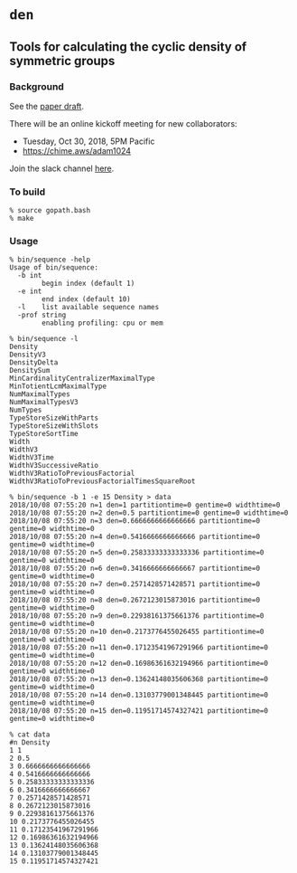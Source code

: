 # `den`

## Tools for calculating the cyclic density of symmetric groups

### Background

See the [paper draft](https://adam-marks.com/den/denSnv20_amarks.pdf).

There will be an online kickoff meeting for new collaborators:
* Tuesday, Oct 30, 2018, 5PM Pacific
* https://chime.aws/adam1024

Join the slack channel [here](https://join.slack.com/t/zalgebra/shared_invite/enQtNDUwOTEyNTU4NzIxLThkODUwNDAwYjJhMGQ5YzJlNDkyZTU4ZjkxZGE4YzYyNWZmM2YzNjMyNjRjMTdmOGU4MGI4N2UwOGJjYjBkYzM).

### To build

```
% source gopath.bash
% make
```

### Usage

```
% bin/sequence -help
Usage of bin/sequence:
  -b int
    	begin index (default 1)
  -e int
    	end index (default 10)
  -l	list available sequence names
  -prof string
    	enabling profiling: cpu or mem

% bin/sequence -l
Density
DensityV3
DensityDelta
DensitySum
MinCardinalityCentralizerMaximalType
MinTotientLcmMaximalType
NumMaximalTypes
NumMaximalTypesV3
NumTypes
TypeStoreSizeWithParts
TypeStoreSizeWithSlots
TypeStoreSortTime
Width
WidthV3
WidthV3Time
WidthV3SuccessiveRatio
WidthV3RatioToPreviousFactorial
WidthV3RatioToPreviousFactorialTimesSquareRoot

% bin/sequence -b 1 -e 15 Density > data
2018/10/08 07:55:20 n=1 den=1 partitiontime=0 gentime=0 widthtime=0
2018/10/08 07:55:20 n=2 den=0.5 partitiontime=0 gentime=0 widthtime=0
2018/10/08 07:55:20 n=3 den=0.6666666666666666 partitiontime=0 gentime=0 widthtime=0
2018/10/08 07:55:20 n=4 den=0.5416666666666666 partitiontime=0 gentime=0 widthtime=0
2018/10/08 07:55:20 n=5 den=0.25833333333333336 partitiontime=0 gentime=0 widthtime=0
2018/10/08 07:55:20 n=6 den=0.3416666666666667 partitiontime=0 gentime=0 widthtime=0
2018/10/08 07:55:20 n=7 den=0.2571428571428571 partitiontime=0 gentime=0 widthtime=0
2018/10/08 07:55:20 n=8 den=0.2672123015873016 partitiontime=0 gentime=0 widthtime=0
2018/10/08 07:55:20 n=9 den=0.22938161375661376 partitiontime=0 gentime=0 widthtime=0
2018/10/08 07:55:20 n=10 den=0.2173776455026455 partitiontime=0 gentime=0 widthtime=0
2018/10/08 07:55:20 n=11 den=0.17123541967291966 partitiontime=0 gentime=0 widthtime=0
2018/10/08 07:55:20 n=12 den=0.16986361632194966 partitiontime=0 gentime=0 widthtime=0
2018/10/08 07:55:20 n=13 den=0.13624148035606368 partitiontime=0 gentime=0 widthtime=0
2018/10/08 07:55:20 n=14 den=0.13103779001348445 partitiontime=0 gentime=0 widthtime=0
2018/10/08 07:55:20 n=15 den=0.11951714574327421 partitiontime=0 gentime=0 widthtime=0

% cat data
#n Density
1 1
2 0.5
3 0.6666666666666666
4 0.5416666666666666
5 0.25833333333333336
6 0.3416666666666667
7 0.2571428571428571
8 0.2672123015873016
9 0.22938161375661376
10 0.2173776455026455
11 0.17123541967291966
12 0.16986361632194966
13 0.13624148035606368
14 0.13103779001348445
15 0.11951714574327421

```


